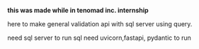 **this was made while in tenomad inc. internship**

here to make general validation api with sql server using query.

need sql server to run sql
need uvicorn,fastapi, pydantic to run
